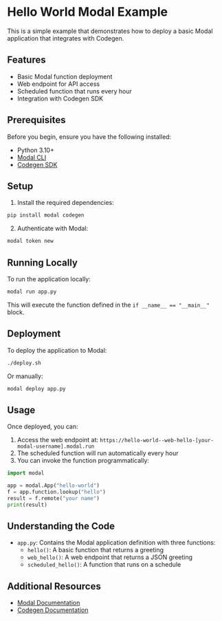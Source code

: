 # Hello World Modal Example

This is a simple example that demonstrates how to deploy a basic Modal application that integrates with Codegen.

## Features

- Basic Modal function deployment
- Web endpoint for API access
- Scheduled function that runs every hour
- Integration with Codegen SDK

## Prerequisites

Before you begin, ensure you have the following installed:
- Python 3.10+
- [Modal CLI](https://modal.com/docs/guide/cli-reference)
- [Codegen SDK](https://docs.codegen.com)

## Setup

1. Install the required dependencies:

```bash
pip install modal codegen
```

2. Authenticate with Modal:

```bash
modal token new
```

## Running Locally

To run the application locally:

```bash
modal run app.py
```

This will execute the function defined in the `if __name__ == "__main__"` block.

## Deployment

To deploy the application to Modal:

```bash
./deploy.sh
```

Or manually:

```bash
modal deploy app.py
```

## Usage

Once deployed, you can:

1. Access the web endpoint at: `https://hello-world--web-hello-[your-modal-username].modal.run`
2. The scheduled function will run automatically every hour
3. You can invoke the function programmatically:

```python
import modal

app = modal.App("hello-world")
f = app.function.lookup("hello")
result = f.remote("your name")
print(result)
```

## Understanding the Code

- `app.py`: Contains the Modal application definition with three functions:
  - `hello()`: A basic function that returns a greeting
  - `web_hello()`: A web endpoint that returns a JSON greeting
  - `scheduled_hello()`: A function that runs on a schedule

## Additional Resources

- [Modal Documentation](https://modal.com/docs/guide)
- [Codegen Documentation](https://docs.codegen.com)

